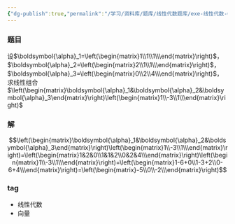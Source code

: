 ```yaml
---
{"dg-publish":true,"permalink":"/学习/资料库/题库/线性代数题库/exe-线性代数-00000035/","dgPassFrontmatter":true}
---
```


### 题目
设$\boldsymbol{\alpha}_1=\left(\begin{matrix}1\\1\\1\\\end{matrix}\right)$，$\boldsymbol{\alpha}_2=\left(\begin{matrix}2\\1\\1\\\end{matrix}\right)$，$\boldsymbol{\alpha}_3=\left(\begin{matrix}0\\2\\4\\\end{matrix}\right)$，求线性组合$\left(\begin{matrix}\boldsymbol{\alpha}_1&\boldsymbol{\alpha}_2&\boldsymbol{\alpha}_3\end{matrix}\right)\left(\begin{matrix}1\\-3\\1\\\end{matrix}\right)$
### 解
$$\left(\begin{matrix}\boldsymbol{\alpha}_1&\boldsymbol{\alpha}_2&\boldsymbol{\alpha}_3\end{matrix}\right)\left(\begin{matrix}1\\-3\\1\\\end{matrix}\right)=\left(\begin{matrix}1&2&0\\1&1&2\\0&2&4\\\end{matrix}\right)\left(\begin{matrix}1\\-3\\1\\\end{matrix}\right)=\left(\begin{matrix}1-6+0\\1-3+2\\0-6+4\\\end{matrix}\right)=\left(\begin{matrix}-5\\0\\-2\\\end{matrix}\right)$$
### tag
- 线性代数
- 向量